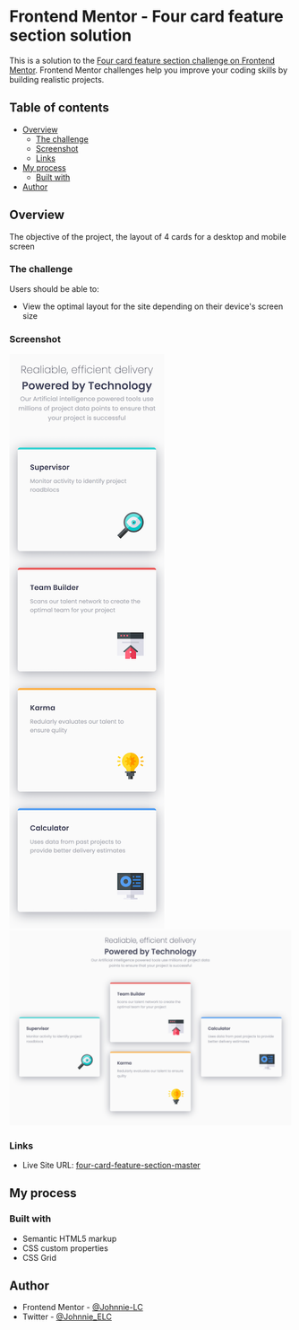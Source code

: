 # Frontend Mentor - Four card feature section solution

This is a solution to the [Four card feature section challenge on Frontend Mentor](https://www.frontendmentor.io/challenges/four-card-feature-section-weK1eFYK). Frontend Mentor challenges help you improve your coding skills by building realistic projects.

## Table of contents

- [Overview](#overview)
  - [The challenge](#the-challenge)
  - [Screenshot](#screenshot)
  - [Links](#links)
- [My process](#my-process)
  - [Built with](#built-with)
- [Author](#author)

## Overview

The objective of the project, the layout of 4 cards for a desktop and mobile screen

### The challenge

Users should be able to:

- View the optimal layout for the site depending on their device's screen size

### Screenshot

![image of Mobile](./screenshot_mobile.png)
![image of Desktop](./screenshot_Desktop.png)


### Links

- Live Site URL: [four-card-feature-section-master](https://johnnie-lc.github.io/four-card-feature-section-master/)

## My process

### Built with

- Semantic HTML5 markup
- CSS custom properties
- CSS Grid

## Author

- Frontend Mentor - [@Johnnie-LC](https://www.frontendmentor.io/profile/Johnnie-LC)
- Twitter - [@Johnnie_ELC](https://www.twitter.com/Johnnie_ELC)
